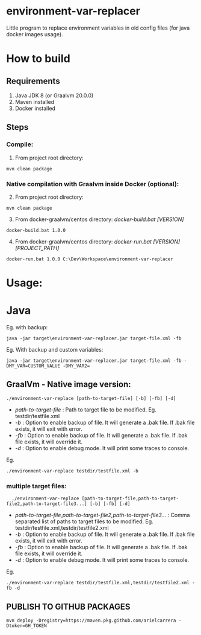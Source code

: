 # environment-var-replacer
Little program to replace environment variables in old config files (for java docker images usage).

# How to build

## Requirements

1.  Java JDK 8 (or Graalvm 20.0.0)
2.  Maven installed
3.  Docker installed

## Steps 
### Compile:

1. From project root directory: 
```
mvn clean package
```

### Native compilation with Graalvm inside Docker (optional):

2. From project root directory:
```
mvn clean package
```
3. From docker-graalvm/centos directory: *docker-build.bat [VERSION]*
```
docker-build.bat 1.0.0
```
4. From docker-graalvm/centos directory: *docker-run.bat [VERSION] [PROJECT_PATH]*
```
docker-run.bat 1.0.0 C:\Dev\Workspace\environment-var-replacer
```


# Usage:

# Java
Eg. with backup:
```
java -jar target\environment-var-replacer.jar target-file.xml -fb
```
Eg. With backup and custom variables:
```
java -jar target\environment-var-replacer.jar target-file.xml -fb -DMY_VAR=CUSTOM_VALUE -DMY_VAR2=
```

## GraalVm - Native image version:
```
./environment-var-replace [path-to-target-file] [-b] [-fb] [-d]
```
- *path-to-target-file* : Path to target file to be modified. Eg. testdir/testfile.xml
- *-b* : Option to enable backup of file. It will generate a .bak file. If .bak file exists, it will exit with error.
- *-fb* : Option to enable backup of file. It will generate a .bak file. If .bak file exists, it will override it.
- *-d* : Option to enable debug mode. It will print some traces to console.

Eg.
```
./environment-var-replace testdir/testfile.xml -b
```

### multiple target files:
```
  ./environment-var-replace [path-to-target-file,path-to-target-file2,path-to-target-file3...] [-b] [-fb] [-d]
```
- *path-to-target-file,path-to-target-file2,path-to-target-file3...* : Comma separated list of paths to target files to be modified. Eg. testdir/testfile.xml,testdir/testfile2.xml
- *-b* : Option to enable backup of file. It will generate a .bak file. If .bak file exists, it will exit with error.
- *-fb* : Option to enable backup of file. It will generate a .bak file. If .bak file exists, it will override it.
- *-d* : Option to enable debug mode. It will print some traces to console.

Eg.
```
./environment-var-replace testdir/testfile.xml,testdir/testfile2.xml -fb -d
```

## PUBLISH TO GITHUB PACKAGES
```
mvn deploy -Dregistry=https://maven.pkg.github.com/arielcarrera -Dtoken=GH_TOKEN
```
